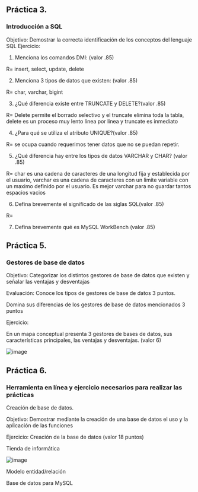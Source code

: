 ## Práctica 3.
### Introducción a SQL
Objetivo: Demostrar la correcta identificación de los conceptos del lenguaje SQL
Ejercicio:

1. Menciona los comandos DMl: (valor .85)

R= insert, select, update, delete

2. Menciona 3 tipos de datos que existen: (valor .85)

R= char, varchar, bigint

3. ¿Qué diferencia existe entre TRUNCATE y DELETE?(valor .85)

R= Delete permite el borrado selectivo y el truncate elimina toda la tabla, delete es un proceso muy lento linea por linea y truncate es inmediato

4. ¿Para qué se utiliza el atributo UNIQUE?(valor .85)

R= se ocupa cuando requerimos tener datos que no se puedan repetir.

5. ¿Qué diferencia hay entre los tipos de datos VARCHAR y CHAR? (valor .85)

R= char es una cadena de caracteres de una longitud fija y establecida por el usuario, varchar es una cadena de caracteres con un limite variable con un maximo definido por el usuario. Es mejor varchar para no guardar tantos espacios vacios

6. Defina brevemente el significado de las siglas SQL(valor .85)

R=

7. Defina brevemente qué es MySQL WorkBench (valor .85)

## Práctica 5.
### Gestores de base de datos

Objetivo: Categorizar los distintos gestores de base de datos que existen y señalar las
ventajas y desventajas

Evaluación: Conoce los tipos de gestores de base de datos 3 puntos.

Domina sus diferencias de los gestores de base de datos mencionados 3 puntos

Ejercicio:

En un mapa conceptual presenta 3 gestores de bases de datos, sus características
principales, las ventajas y desventajas. (valor 6)

![image](https://user-images.githubusercontent.com/91554777/170415427-e2b7321b-a97f-43b0-ac24-6e506c307e6b.png)

## Práctica 6.
### Herramienta en línea y ejercicio necesarios para realizar las prácticas

Creación de base de datos.

Objetivo: Demostrar mediante la creación de una base de datos el uso y la aplicación de
las funciones

Ejercicio: Creación de la base de datos (valor 18 puntos)

Tienda de informática

![image](https://user-images.githubusercontent.com/91554777/170415101-717bca19-3644-46a9-8a57-8d5940c5d283.png)




Modelo entidad/relación




Base de datos para MySQL
